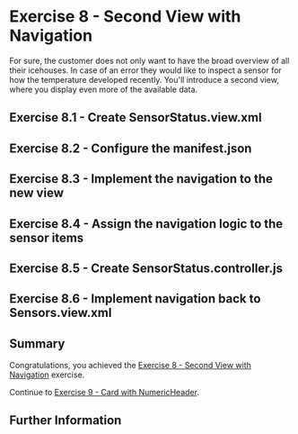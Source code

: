 # Exercise 8 - Second View with Navigation

For sure, the customer does not only want to have the broad overview of all their icehouses. In case of an error they would like to inspect a sensor for how the temperature developed recently. You'll introduce a second view, where you display even more of the available data.

## Exercise 8.1 - Create SensorStatus.view.xml



## Exercise 8.2 - Configure the manifest.json



## Exercise 8.3 - Implement the navigation to the new view



## Exercise 8.4 - Assign the navigation logic to the sensor items



## Exercise 8.5 - Create SensorStatus.controller.js



## Exercise 8.6 - Implement navigation back to Sensors.view.xml



## Summary

Congratulations, you achieved the [Exercise 8 - Second View with Navigation](#exercise-8---second-view-with-navigation) exercise.

Continue to [Exercise 9 - Card with NumericHeader](../ex9/README.md).


## Further Information

